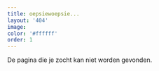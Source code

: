 ```yaml
---
title: oepsiewoepsie...
layout: '404'
image:
color: '#ffffff'
order: 1
---
```



De pagina die je zocht kan niet worden gevonden.